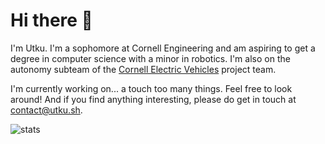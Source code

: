 # Hi there 👋

I'm Utku. I'm a sophomore at Cornell Engineering and am aspiring to get a degree in computer science with a minor in robotics. I'm also on the autonomy subteam of the [Cornell Electric Vehicles](https://www.cornellelectricvehicles.org/) project team.

I'm currently working on... a touch too many things. Feel free to look around! And if you find anything interesting, please do get in touch at [contact@utku.sh](mailto:contact@utku.sh).

![stats](https://github-readme-stats.vercel.app/api?username=Yey007&show_icons=true&count_private=true&theme=transparent&hide_rank=true)
